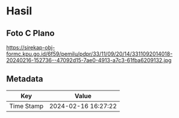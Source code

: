 # Hasil

## Foto C Plano

https://sirekap-obj-formc.kpu.go.id/6f59/pemilu/pdpr/33/11/09/20/14/3311092014018-20240216-152736--47092d15-7ae0-4913-a7c3-61fba6209132.jpg


## Metadata

| Key        | Value               |
| ---------- | ------------------- |
| Time Stamp | 2024-02-16 16:27:22 |



